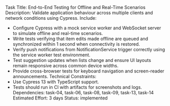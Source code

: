 Task Title: End-to-End Testing for Offline and Real-Time Scenarios
Description: Validate application behaviour across multiple clients and network conditions using Cypress.
Include:
- Configure Cypress with a mock service worker and WebSocket server to simulate offline and real-time scenarios.
- Write tests verifying that item edits made offline are queued and synchronized within 1 second when connectivity is restored.
- Verify push notifications from NotificationService trigger correctly using the service worker test environment.
- Test suggestion updates when lists change and ensure UI layouts remain responsive across common device widths.
- Provide cross-browser tests for keyboard navigation and screen-reader announcements.
Technical Constraints:
- Use Cypress 13 with TypeScript support.
- Tests should run in CI with artifacts for screenshots and logs.
Dependencies: task-04, task-06, task-08, task-09, task-13, task-14
Estimated Effort: 3 days
Status: implemented

